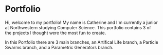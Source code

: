 # Portfolio

Hi, welcome to my portfolio! My name is Catherine and I'm currently a junior at Northwestern studying Computer Science. This portfolio contains 3 of the projects I thought were the most fun to create.

In this Portfolio there are 3 main branches, an Artifical Life branch, a Particle Swarms branch, and a Parametric Generators branch.
